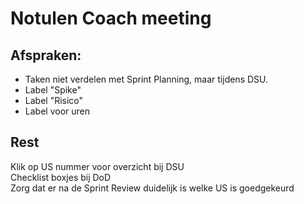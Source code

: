 # Notulen Coach meeting

## Afspraken:
* Taken niet verdelen met Sprint Planning, maar tijdens DSU.
* Label "Spike"
* Label "Risico"
* Label voor uren

## Rest


Klik op US nummer voor overzicht bij DSU \
Checklist boxjes bij DoD \
Zorg dat er na de Sprint Review duidelijk is welke US is goedgekeurd
